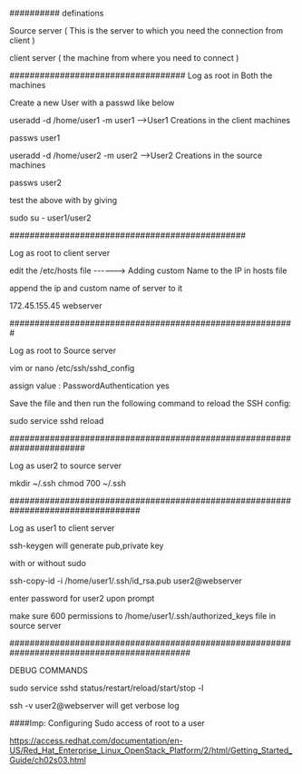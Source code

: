 ##########
definations

Source server ( This is the server to which you need the connection from client )

client server ( the machine from where you need to connect )

###################################
Log as root in Both the machines 

Create a new User with a passwd like below 

useradd -d /home/user1 -m user1                                   -->User1 Creations in the client machines 

passws user1

useradd -d /home/user2 -m user2                                   -->User2 Creations in  the source  machines 

passws user2 

test the above with by giving 

sudo su - user1/user2

###############################################

Log as root to client server

edit the /etc/hosts file                                          ------> Adding custom Name to the IP in hosts file 

append the ip and custom name of server to it 

172.45.155.45 webserver

#########################################################

Log as root to Source server

vim or nano /etc/ssh/sshd_config

assign value :  PasswordAuthentication yes

Save the file and then run the following command to reload the SSH config:

sudo service sshd reload

#######################################################################

Log as user2 to source server

mkdir ~/.ssh 
chmod 700 ~/.ssh

##################################################################################

Log as user1 to client server 

ssh-keygen will generate pub,private key 

with or without sudo 

ssh-copy-id -i /home/user1/.ssh/id_rsa.pub user2@webserver

enter password for user2 upon prompt 

make sure 600 permissions to /home/user1/.ssh/authorized_keys file in source server 

############################################################################################

DEBUG COMMANDS 

sudo service sshd status/restart/reload/start/stop -l

ssh -v user2@webserver will get verbose log 

####Imp: Configuring Sudo access of root to a  user 

https://access.redhat.com/documentation/en-US/Red_Hat_Enterprise_Linux_OpenStack_Platform/2/html/Getting_Started_Guide/ch02s03.html



